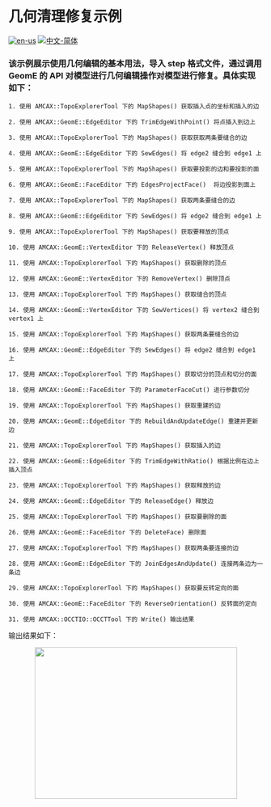 # 几何清理修复示例

[![en-us](https://img.shields.io/badge/en-us-yellow.svg)](./README.md) [![中文-简体](https://img.shields.io/badge/%E4%B8%AD%E6%96%87-%E7%AE%80%E4%BD%93-red.svg)](./README.zh_cn.md)

### 该示例展示使用几何编辑的基本用法，导入 step 格式文件，通过调用 GeomE 的 API 对模型进行几何编辑操作对模型进行修复。具体实现如下： 

	1. 使用 AMCAX::TopoExplorerTool 下的 MapShapes() 获取插入点的坐标和插入的边
	
	2. 使用 AMCAX::GeomE::EdgeEditor 下的 TrimEdgeWithPoint() 将点插入到边上
	
	3. 使用 AMCAX::TopoExplorerTool 下的 MapShapes() 获取获取两条要缝合的边
	
	4. 使用 AMCAX::GeomE::EdgeEditor 下的 SewEdges() 将 edge2 缝合到 edge1 上
	
	5. 使用 AMCAX::TopoExplorerTool 下的 MapShapes() 获取要投影的边和要投影的面
	
	6. 使用 AMCAX::GeomE::FaceEditor 下的 EdgesProjectFace()  将边投影到面上
	
	7. 使用 AMCAX::TopoExplorerTool 下的 MapShapes() 获取两条要缝合的边
	
	8. 使用 AMCAX::GeomE::EdgeEditor 下的 SewEdges() 将 edge2 缝合到 edge1 上
	
	9. 使用 AMCAX::TopoExplorerTool 下的 MapShapes() 获取要释放的顶点
	
	10. 使用 AMCAX::GeomE::VertexEditor 下的 ReleaseVertex() 释放顶点
	
	11. 使用 AMCAX::TopoExplorerTool 下的 MapShapes() 获取删除的顶点
	
	12. 使用 AMCAX::GeomE::VertexEditor 下的 RemoveVertex() 删除顶点
	
	13. 使用 AMCAX::TopoExplorerTool 下的 MapShapes() 获取缝合的顶点
	
	14. 使用 AMCAX::GeomE::VertexEditor 下的 SewVertices() 将 vertex2 缝合到 vertex1 上
	
	15. 使用 AMCAX::TopoExplorerTool 下的 MapShapes() 获取两条要缝合的边
	
	16. 使用 AMCAX::GeomE::EdgeEditor 下的 SewEdges() 将 edge2 缝合到 edge1 上
	
	17. 使用 AMCAX::TopoExplorerTool 下的 MapShapes() 获取切分的顶点和切分的面
	
	18. 使用 AMCAX::GeomE::FaceEditor 下的 ParameterFaceCut() 进行参数切分
	
	19. 使用 AMCAX::TopoExplorerTool 下的 MapShapes() 获取重建的边
	
	20. 使用 AMCAX::GeomE::EdgeEditor 下的 RebuildAndUpdateEdge() 重建并更新边
	
	21. 使用 AMCAX::TopoExplorerTool 下的 MapShapes() 获取插入的边
	
	22. 使用 AMCAX::GeomE::EdgeEditor 下的 TrimEdgeWithRatio() 根据比例在边上插入顶点
	
	23. 使用 AMCAX::TopoExplorerTool 下的 MapShapes() 获取释放的边
	
	24. 使用 AMCAX::GeomE::EdgeEditor 下的 ReleaseEdge() 释放边
	
	25. 使用 AMCAX::TopoExplorerTool 下的 MapShapes() 获取要删除的面
	 
	26. 使用 AMCAX::GeomE::FaceEditor 下的 DeleteFace) 删除面
	
	27. 使用 AMCAX::TopoExplorerTool 下的 MapShapes() 获取两条要连接的边
	
	28. 使用 AMCAX::GeomE::EdgeEditor 下的 JoinEdgesAndUpdate() 连接两条边为一条边
	
	29. 使用 AMCAX::TopoExplorerTool 下的 MapShapes() 获取要反转定向的面
	
	30. 使用 AMCAX::GeomE::FaceEditor 下的 ReverseOrientation() 反转面的定向
	
	31. 使用 AMCAX::OCCTIO::OCCTTool 下的 Write() 输出结果


输出结果如下：


<div align = center><img src="https://s2.loli.net/2024/11/29/FHETkbaPmUCInYu.png" width="400" height="300"></div>


